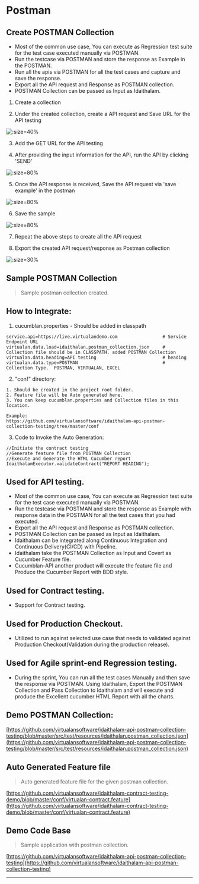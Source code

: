 # Postman

## Create POSTMAN Collection
* Most of the common use case, You can execute as Regression test suite for the test case executed manually via POSTMAN.
* Run the testcase via POSTMAN and store the response as Example in the POSTMAN.
* Run all the apis via POSTMAN for all the test cases and capture and save the response. 
* Export all the API request and Response as POSTMAN collection.
* POSTMAN Collection can be passed as Input as Idaithalam.

1. Create a collection

2. Under the created collection, create a API request and Save URL for the API testing

![](_images/pmcollection/save%20creation.png ':size=40%')

3. Add the GET URL for the API testing

4. After providing the input information for the API, run the API by clicking 'SEND'

![](_images/pmcollection/runapirequest.png ':size=80%')

5. Once the API response is received, Save the API request via 'save example' in the postman

![](_images/pmcollection/save_example.png ':size=80%')

6. Save the sample

![](_images/pmcollection/save.png ':size=80%')

7. Repeat the above steps to create all the API request

8. Export the created API request/response as Postman collection

![](_images/pmcollection/export.png ':size=30%')


## Sample POSTMAN Collection
> Sample postman collection created.


## How to Integrate: 

1. cucumblan.properties  - Should be added in classpath

```
service.api=https://live.virtualandemo.com                 # Service Endpoint URL
virtualan.data.load=idaithalan.postman_collection.json     # Collection file should be in CLASSPATH. added POSTMAN Collection  
virtualan.data.heading=API testing                         # heading
virtualan.data.type=POSTMAN                                # Collection Type.  POSTMAN, VIRTUALAN, EXCEL

```
2.  "conf" directory: 

``` 
1. Should be created in the project root folder. 
2. Feature file will be Auto generated here. 
3. You can keep cucumblan.properties and Collection files in this location.

Example: 
https://github.com/virtualansoftware/idaithalam-api-postman-collection-testing/tree/master/conf 
```
3. Code to Invoke the Auto Generation:
```
//Initiate the contract testing
//Generate feature file from POSTMAN Collection
//Execute and Generate the HTML Cucumber report
IdaithalamExecutor.validateContract("REPORT HEADING");

```
## Used for API testing.
* Most of the common use case, You can execute as Regression test suite for the test case executed manually via POSTMAN.
* Run the testcase via POSTMAN and store the response as Example with response data in the POSTMAN for all the test cases that you had executed. 
* Export all the API request and Response as POSTMAN collection.
* POSTMAN Collection can be passed as Input as Idaithalam.
* Idaithalam can be integrated along Continuous Integration and Continuous Delivery(CI/CD) with Pipeline.
* Idaithalam take the POSTMAN Collection as Input and Covert as Cucumber Feature file. 
* Cucumblan-API another product will execute the feature file and Produce the Cucumber Report with BDD style.
## Used for Contract testing.
* Support for Contract testing. 
## Used for Production Checkout.
* Utilized to run against selected use case that needs to validated against Production Checkout(Validation during the production release).   
## Used for Agile sprint-end Regression testing.
* During the sprint, You can run all the test cases Manually and then save the response via POSTMAN. Using Idaithalam, Export the POSTMAN Collection and Pass Collection to Idaithalam and will execute and produce the Excellent cucumber HTML Report with all the charts.   



## Demo POSTMAN Collection: 

[https://github.com/virtualansoftware/idaithalam-api-postman-collection-testing/blob/master/src/test/resources/idaithalan.postman_collection.json](https://github.com/virtualansoftware/idaithalam-api-postman-collection-testing/blob/master/src/test/resources/idaithalan.postman_collection.json) 


## Auto Generated Feature file
> Auto generated feature file for the given postman collection.

[https://github.com/virtualansoftware/idaithalam-contract-testing-demo/blob/master/conf/virtualan-contract.feature](https://github.com/virtualansoftware/idaithalam-contract-testing-demo/blob/master/conf/virtualan-contract.feature)

## Demo Code Base
> Sample application with postman collection.

[https://github.com/virtualansoftware/idaithalam-api-postman-collection-testing](https://github.com/virtualansoftware/idaithalam-api-postman-collection-testing)

----